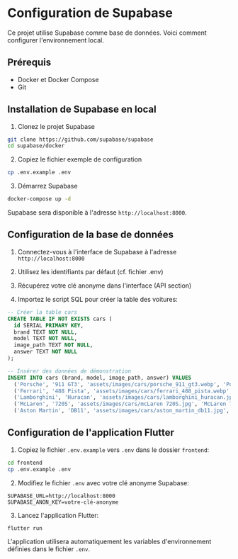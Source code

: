 # Configuration de Supabase

Ce projet utilise Supabase comme base de données. Voici comment configurer l'environnement local.

## Prérequis

- Docker et Docker Compose
- Git

## Installation de Supabase en local

1. Clonez le projet Supabase

```bash
git clone https://github.com/supabase/supabase
cd supabase/docker
```

2. Copiez le fichier exemple de configuration

```bash
cp .env.example .env
```

3. Démarrez Supabase

```bash
docker-compose up -d
```

Supabase sera disponible à l'adresse `http://localhost:8000`.

## Configuration de la base de données

1. Connectez-vous à l'interface de Supabase à l'adresse `http://localhost:8000`
2. Utilisez les identifiants par défaut (cf. fichier .env)

3. Récupérez votre clé anonyme dans l'interface (API section)

4. Importez le script SQL pour créer la table des voitures:

```sql
-- Créer la table cars
CREATE TABLE IF NOT EXISTS cars (
  id SERIAL PRIMARY KEY,
  brand TEXT NOT NULL,
  model TEXT NOT NULL,
  image_path TEXT NOT NULL,
  answer TEXT NOT NULL
);

-- Insérer des données de démonstration
INSERT INTO cars (brand, model, image_path, answer) VALUES
  ('Porsche', '911 GT3', 'assets/images/cars/porsche_911_gt3.webp', 'Porsche 911 GT3'),
  ('Ferrari', '488 Pista', 'assets/images/cars/ferrari_488_pista.webp', 'Ferrari 488 Pista'),
  ('Lamborghini', 'Huracan', 'assets/images/cars/lamborghini_huracan.jpg', 'Lamborghini Huracan'),
  ('McLaren', '720S', 'assets/images/cars/mcLaren 720S.jpg', 'McLaren 720S'),
  ('Aston Martin', 'DB11', 'assets/images/cars/aston_martin_db11.jpg', 'Aston Martin DB11');
```

## Configuration de l'application Flutter

1. Copiez le fichier `.env.example` vers `.env` dans le dossier `frontend`:

```bash
cd frontend
cp .env.example .env
```

2. Modifiez le fichier `.env` avec votre clé anonyme Supabase:

```
SUPABASE_URL=http://localhost:8000
SUPABASE_ANON_KEY=votre-clé-anonyme
```

3. Lancez l'application Flutter:

```bash
flutter run
```

L'application utilisera automatiquement les variables d'environnement définies dans le fichier `.env`. 